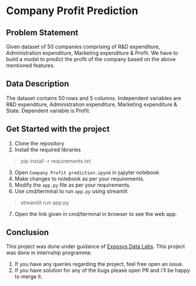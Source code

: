 # Company Profit Prediction

## Problem Statement
Given dataset of 50 companies comprising of R&D expenditure, Administration expenditure, Marketing expenditure & Profit.
We have to build a model to predict the profit of the company based on the above mentioned features.

## Data Description
The dataset contains 50 rows and 5 columns. Independent variables are R&D expenditure, Administration expenditure, Marketing expenditure & State. Dependent variable is Profit.

## Get Started with the project
1. Clone the repository
2. Install the required libraries
> pip install -r requirements.txt
3. Open `Company Profit prediction.ipynb` in jupyter notebook
4. Make changes to notebook as per your requirements.
5. Modify the `app.py` file as per your requirements.
6. Use cmd/terminal to run `app.py` using streamlit
> streamlit run app.py
7. Open the link given in cmd/terminal in browser to see the web app.

## Conclusion
This project was done under guidance of [Exposys Data Labs](https://www.linkedin.com/company/upchat-technologies/). This project was done in internship programme.

1. If you have any queries regarding the project, feel free open an issue.
2. If you have solution for any of the bugs please open PR and i'll be happy to merge it.